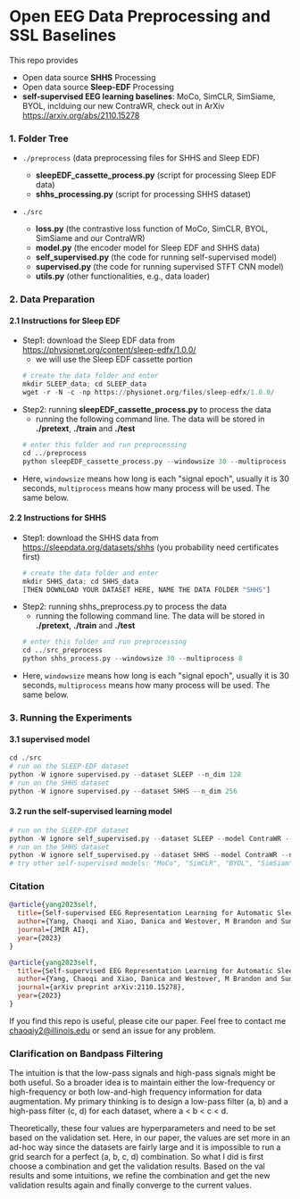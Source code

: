 # Open EEG Data Preprocessing and SSL Baselines
This repo provides 
- Open data source **SHHS** Processing
- Open data source **Sleep-EDF** Processing
- **self-supervised EEG learning baselines**: MoCo, SimCLR, SimSiame, BYOL, inclduing our new ContraWR, check out in ArXiv https://arxiv.org/abs/2110.15278

### 1. Folder Tree
- ```./preprocess``` (data preprocessing files for SHHS and Sleep EDF)
    - **sleepEDF_cassette_process.py** (script for processing Sleep EDF data)
    - **shhs_processing.py** (script for processing SHHS dataset)

- ```./src```
    - **loss.py** (the contrastive loss function of MoCo, SimCLR, BYOL, SimSiame and our ContraWR)
    - **model.py** (the encoder model for Sleep EDF and SHHS data)
    - **self_supervised.py** (the code for running self-supervised model)
    - **supervised.py** (the code for running supervised STFT CNN model)
    - **utils.py** (other functionalities, e.g., data loader)

### 2. Data Preparation
#### 2.1 Instructions for Sleep EDF
- Step1: download the Sleep EDF data from https://physionet.org/content/sleep-edfx/1.0.0/
    - we will use the Sleep EDF cassette portion
    ```python
    # create the data folder and enter
    mkdir SLEEP_data; cd SLEEP_data
    wget -r -N -c -np https://physionet.org/files/sleep-edfx/1.0.0/
    ```
- Step2: running **sleepEDF_cassette_process.py** to process the data
    - running the following command line. The data will be stored in **./pretext**, **./train** and **./test**
    ```python
    # enter this folder and run preprocessing
    cd ../preprocess
    python sleepEDF_cassette_process.py --windowsize 30 --multiprocess 8
    ```
- Here, ```windowsize``` means how long is each "signal epoch", usually it is 30 seconds, ```multiprocess``` means how many process will be used. The same below.

#### 2.2 Instructions for SHHS
- Step1: download the SHHS data from https://sleepdata.org/datasets/shhs (you probability need certificates first)
    ```python
    # create the data folder and enter
    mkdir SHHS_data; cd SHHS_data
    [THEN DOWNLOAD YOUR DATASET HERE, NAME THE DATA FOLDER "SHHS"]
    ```
- Step2: running shhs_preprocess.py to process the data
    - running the following command line. The data will be stored in **./pretext**, **./train** and **./test**
    ```python
    # enter this folder and run preprocessing
    cd ../src_preprocess
    python shhs_process.py --windowsize 30 --multiprocess 8
    ```
- Here, ```windowsize``` means how long is each "signal epoch", usually it is 30 seconds, ```multiprocess``` means how many process will be used. The same below.

### 3. Running the Experiments
#### 3.1 supervised model
```python
cd ./src
# run on the SLEEP-EDF dataset
python -W ignore supervised.py --dataset SLEEP --n_dim 128
# run on the SHHS dataset
python -W ignore supervised.py --dataset SHHS --n_dim 256
```

#### 3.2 run the self-supervised learning model
```python
# run on the SLEEP-EDF dataset
python -W ignore self_supervised.py --dataset SLEEP --model ContraWR --n_dim 128
# run on the SHHS dataset
python -W ignore self_supervised.py --dataset SHHS --model ContraWR --n_dim 256
# try other self-supervised models: "MoCo", "SimCLR", "BYOL", "SimSiam"
```

### Citation
```bibtex
@article{yang2023self,
  title={Self-supervised EEG Representation Learning for Automatic Sleep Staging},
  author={Yang, Chaoqi and Xiao, Danica and Westover, M Brandon and Sun, Jimeng},
  journal={JMIR AI},
  year={2023}
}
```
```bibtex
@article{yang2023self,
  title={Self-supervised EEG Representation Learning for Automatic Sleep Staging},
  author={Yang, Chaoqi and Xiao, Danica and Westover, M Brandon and Sun, Jimeng},
  journal={arXiv preprint arXiv:2110.15278},
  year={2023}
}
```
If you find this repo is useful, please cite our paper. Feel free to contact me <chaoqiy2@illinois.edu> or send an issue for any problem.

### Clarification on Bandpass Filtering
The intuition is that the low-pass signals and high-pass signals might be both useful. So a broader idea is to maintain either the low-frequency or high-frequency or both low-and-high frequency information for data augmentation. My primary thinking is to design a low-pass filter (a, b) and a high-pass filter (c, d) for each dataset, where a < b < c < d.
 
Theoretically, these four values are hyperparameters and need to be set based on the validation set. Here, in our paper, the values are set more in an ad-hoc way since the datasets are fairly large and it is impossible to run a grid search for a perfect (a, b, c, d) combination. So what I did is first choose a combination and get the validation results. Based on the val results and some intuitions, we refine the combination and get the new validation results again and finally converge to the current values.

